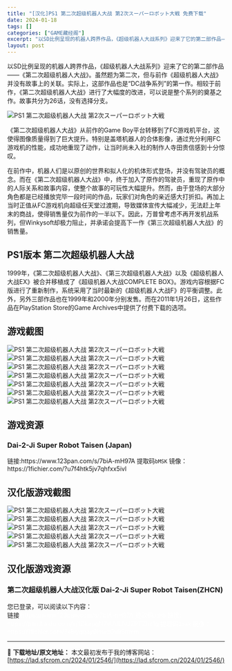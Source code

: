```yaml
---
title: "[汉化]PS1 第二次超级机器人大战 第2次スーパーロボット大戦 免费下载"
date: 2024-01-18
tags: []
categories: ["GAME藏经阁"]
excerpt: "以SD比例呈现的机器人跨界作品，《超级机器人大战系列》迎来了它的第二部作品——《第二次超级机器人大战》。虽然题为第二次，但与前作《超级机器人大战》并没有故事上的关联。实际上，这部作品也是“DC战争系列”的第一作。相较于前作，《第二次超级机器人大战》进行了大幅度的改进，可以说是整个系列的奠基之作。故事&hellip;"
layout: post
---
```


以SD比例呈现的机器人跨界作品，《超级机器人大战系列》迎来了它的第二部作品——《第二次超级机器人大战》。虽然题为第二次，但与前作《超级机器人大战》并没有故事上的关联。实际上，这部作品也是“DC战争系列”的第一作。相较于前作，《第二次超级机器人大战》进行了大幅度的改进，可以说是整个系列的奠基之作。故事共分为26话，没有选择分支。

<img style="display: block; margin-left: auto; margin-right: auto;" title="PS1 第二次超级机器人大战" src="https://lad.sfcrom.cn/wp-content/uploads/2024/01/20240118_65a8a99dbc034.jpg" alt="PS1 第二次超级机器人大战 第2次スーパーロボット大戦" />
<p dir="auto">《第二次超级机器人大战》从前作的Game Boy平台转移到了FC游戏机平台，这使得图像质量得到了巨大提升。特别是盖塔机器人的合体影像，通过充分利用FC游戏机的性能，成功地重现了动作，让当时尚未入社的制作人寺田贵信感到十分惊叹。</p>
<p dir="auto">在前作中，机器人们是以原创的世界和拟人化的机体形式登场，并没有驾驶员的概念。而在《第二次超级机器人大战》中，终于加入了原作的驾驶员，重现了原作中的人际关系和故事内容，使整个故事的可玩性大幅提升。然而，由于登场的大部分角色都是已经播放完毕一段时间的作品，玩家们对角色的亲近感大打折扣。再加上当时正值从FC游戏机向超级任天堂过渡期，导致媒体宣传大幅减少，无法赶上年末的商战，使得销售量仅为前作的一半以下。因此，万普曾考虑不再开发机战系列，但Winkysoft却极力阻止，并承诺会提高下一作《第三次超级机器人大战》的销售量。</p>
<a name="ci_title0"></a>
<h2>PS1版本 第二次超级机器人大战</h2>
1999年，《第二次超级机器人大战》、《第三次超级机器人大战》以及《超级机器人大战EX》被合并移植成了《超级机器人大战COMPLETE BOX》。游戏内容根据FC版进行了重新制作，系统采用了当时最新的《超级机器人大战F》的平衡调整。此外，另外三部作品也在1999年和2000年分别发售。而在2011年1月26日，这些作品在PlayStation Store的Game Archives中提供了付费下载的选项。

<a name="ci_title1"></a>
<h2>游戏截图</h2>
<img style="display: block; margin-left: auto; margin-right: auto;" title="PS1 第二次超级机器人大战 游戏截图" src="https://lad.sfcrom.cn/wp-content/uploads/2024/01/20240118_65a8a99ed13c2.jpg" alt="PS1 第二次超级机器人大战 第2次スーパーロボット大戦" />
<img style="display: block; margin-left: auto; margin-right: auto;" title="PS1 第二次超级机器人大战 游戏截图" src="https://lad.sfcrom.cn/wp-content/uploads/2024/01/20240118_65a8a99fdad60.jpg" alt="PS1 第二次超级机器人大战 第2次スーパーロボット大戦" />
<img style="display: block; margin-left: auto; margin-right: auto;" title="PS1 第二次超级机器人大战 游戏截图" src="https://lad.sfcrom.cn/wp-content/uploads/2024/01/20240118_65a8a9a0d83d3.jpg" alt="PS1 第二次超级机器人大战 第2次スーパーロボット大戦" />
<img style="display: block; margin-left: auto; margin-right: auto;" title="PS1 第二次超级机器人大战 游戏截图" src="https://lad.sfcrom.cn/wp-content/uploads/2024/01/20240118_65a8a9a1d333d.jpg" alt="PS1 第二次超级机器人大战 第2次スーパーロボット大戦" />
<img style="display: block; margin-left: auto; margin-right: auto;" title="PS1 第二次超级机器人大战 游戏截图" src="https://lad.sfcrom.cn/wp-content/uploads/2024/01/20240118_65a8a9a2c821a.jpg" alt="PS1 第二次超级机器人大战 第2次スーパーロボット大戦" />
<img style="display: block; margin-left: auto; margin-right: auto;" title="PS1 第二次超级机器人大战 游戏截图" src="https://lad.sfcrom.cn/wp-content/uploads/2024/01/20240118_65a8a9a41c511.jpg" alt="PS1 第二次超级机器人大战 第2次スーパーロボット大戦" />
<img style="display: block; margin-left: auto; margin-right: auto;" title="PS1 第二次超级机器人大战 游戏截图" src="https://lad.sfcrom.cn/wp-content/uploads/2024/01/20240118_65a8a9a52a7ec.jpg" alt="PS1 第二次超级机器人大战 第2次スーパーロボット大戦" />

<a name="ci_title2"></a>
<h2>游戏资源</h2>
<a name="ci_title3"></a>
<h3>Dai-2-Ji Super Robot Taisen (Japan)</h3>
链接:https://www.123pan.com/s/7biA-mH97A 提取码<code>bMSK</code>
镜像：https://1fichier.com/?u7f4htk5jv7qhfxx5ivl

<a name="ci_title4"></a>
<h2>汉化版游戏截图</h2>
<img style="display: block; margin-left: auto; margin-right: auto;" title="PS1 第二次超级机器人大战 汉化版" src="https://lad.sfcrom.cn/wp-content/uploads/2024/01/20240118_65a8a9a65b0d6.png" alt="PS1 第二次超级机器人大战 第2次スーパーロボット大戦" />
<img style="display: block; margin-left: auto; margin-right: auto;" title="PS1 第二次超级机器人大战 汉化版" src="https://lad.sfcrom.cn/wp-content/uploads/2024/01/20240118_65a8a9a8186ac.png" alt="PS1 第二次超级机器人大战 第2次スーパーロボット大戦" />
<img style="display: block; margin-left: auto; margin-right: auto;" title="PS1 第二次超级机器人大战 汉化版" src="https://lad.sfcrom.cn/wp-content/uploads/2024/01/20240118_65a8a9a9b1867.png" alt="PS1 第二次超级机器人大战 第2次スーパーロボット大戦" />
<img style="display: block; margin-left: auto; margin-right: auto;" title="PS1 第二次超级机器人大战 汉化版" src="https://lad.sfcrom.cn/wp-content/uploads/2024/01/20240118_65a8a9ab1aa70.png" alt="PS1 第二次超级机器人大战 第2次スーパーロボット大戦" />
<img style="display: block; margin-left: auto; margin-right: auto;" title="PS1 第二次超级机器人大战 汉化版" src="https://lad.sfcrom.cn/wp-content/uploads/2024/01/20240118_65a8a9acca208.png" alt="PS1 第二次超级机器人大战 第2次スーパーロボット大戦" />

<a name="ci_title5"></a>
<h2>汉化版游戏资源</h2>
<a name="ci_title6"></a>
<h3>第二次超级机器人大战汉化版 Dai-2-Ji Super Robot Taisen(ZHCN)</h3>
您已登录，可以阅读以下内容：
<div>链接<span style="color: #ffffff;">:https://www.123pan.com/s/7biA-nH97A 提取码<code>JaMb</code></span>
<span style="color: #ffffff;">链接: https://pan.baidu.com/s/1DkapgN7vUdLfvJZPTZhc1g 提取码<code>1aak</code></span>
<span style="color: #ffffff;">镜像：https://1fichier.com/?x8iyqqay9imvz0v93nmm</span></div>

---
📖 **下载地址/原文地址：** 本文最初发布于我的博客网站：[https://lad.sfcrom.cn/2024/01/2546/](https://lad.sfcrom.cn/2024/01/2546/)
